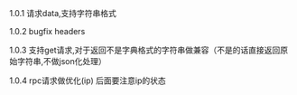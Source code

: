 1.0.1 
	请求data,支持字符串格式

1.0.2
	bugfix headers

1.0.3
	支持get请求,对于返回不是字典格式的字符串做兼容（不是的话直接返回原始字符串,不做json化处理）

1.0.4
	rpc请求做优化(ip) 后面要注意ip的状态